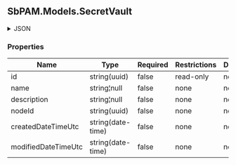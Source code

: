
<h2 id="tocS_SbPAM.Models.SecretVault">SbPAM.Models.SecretVault</h2>

<a id="schemasbpam.models.secretvault"></a>
<a id="schema_SbPAM.Models.SecretVault"></a>
<a id="tocSsbpam.models.secretvault"></a>
<a id="tocssbpam.models.secretvault"></a>

<details><summary>JSON</summary>


```json
{
  "id": "497f6eca-6276-4993-bfeb-53cbbbba6f08",
  "name": "string",
  "description": "string",
  "nodeId": "959356e3-6168-4a92-b4a5-b9d462be6177",
  "createdDateTimeUtc": "2019-08-24T14:15:22Z",
  "modifiedDateTimeUtc": "2019-08-24T14:15:22Z"
}

```


</details>

### Properties

|Name|Type|Required|Restrictions|Description|
|---|---|---|---|---|
|id|string(uuid)|false|read-only|none|
|name|string¦null|false|none|none|
|description|string¦null|false|none|none|
|nodeId|string(uuid)|false|none|none|
|createdDateTimeUtc|string(date-time)|false|none|none|
|modifiedDateTimeUtc|string(date-time)|false|none|none|


